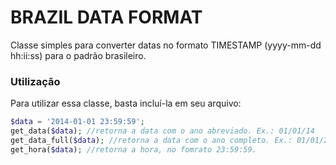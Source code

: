 # BRAZIL DATA FORMAT

Classe simples para converter datas no formato TIMESTAMP (yyyy-mm-dd hh:ii:ss) para o padrão brasileiro.


### Utilização
Para utilizar essa classe, basta incluí-la em seu arquivo:

```php
$data = '2014-01-01 23:59:59';
get_data($data); //retorna a data com o ano abreviado. Ex.: 01/01/14
get_data_full($data); //retorna a data com o ano completo. Ex.: 01/01/2014
get_hora($data); //retorna a hora, no fomrato 23:59:59.
```